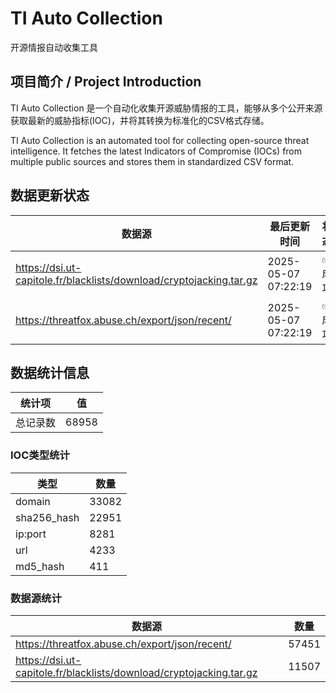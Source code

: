 # TI Auto Collection

 开源情报自动收集工具

## 项目简介 / Project Introduction

TI Auto Collection 是一个自动化收集开源威胁情报的工具，能够从多个公开来源获取最新的威胁指标(IOC)，并将其转换为标准化的CSV格式存储。

TI Auto Collection is an automated tool for collecting open-source threat intelligence. It fetches the latest Indicators of Compromise (IOCs) from multiple public sources and stores them in standardized CSV format.

## 数据更新状态

| 数据源 | 最后更新时间 | 状态 |
|--------|------------|------|
| https://dsi.ut-capitole.fr/blacklists/download/cryptojacking.tar.gz | 2025-05-07 07:22:19 | ✅ 成功 |
| https://threatfox.abuse.ch/export/json/recent/ | 2025-05-07 07:22:19 | ✅ 成功 |










































## 数据统计信息

| 统计项 | 值 |
|--------|----|
| 总记录数 | 68958 |

### IOC类型统计

| 类型 | 数量 |
|------|------|
| domain | 33082 |
| sha256_hash | 22951 |
| ip:port | 8281 |
| url | 4233 |
| md5_hash | 411 |

### 数据源统计

| 数据源 | 数量 |
|--------|------|
| https://threatfox.abuse.ch/export/json/recent/ | 57451 |
| https://dsi.ut-capitole.fr/blacklists/download/cryptojacking.tar.gz | 11507 |
